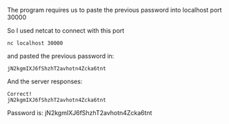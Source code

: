 The program requires us to paste the previous password into localhost port 30000

So I used netcat to connect with this port

```
nc localhost 30000
```

and pasted the previous password in:

```
jN2kgmIXJ6fShzhT2avhotn4Zcka6tnt
```

And the server responses:

```
Correct!
jN2kgmIXJ6fShzhT2avhotn4Zcka6tnt

```

Password is: jN2kgmIXJ6fShzhT2avhotn4Zcka6tnt